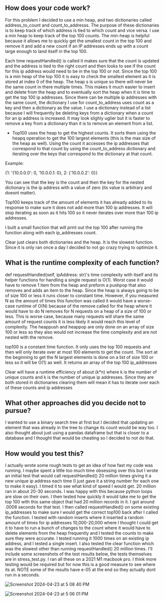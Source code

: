 ## How does your code work?

For this problem I decided to use a min heap, and two dictionaries called address_to_count and count_to_addresss. The purpose of these dictionaries is to keep track of which address is tied to which count and vice versa. I use a min heap to keep track of the top 100 counts. The min-heap is helpful because it allows me to quickly get the smallest count in the top 100 and remove it and add a new count if an IP addresses ends up with a count large enough to land itself in the top 100. 

Each time requestHandled() is called it makes sure that the count is updated and the address is tied to the right count and then looks to see if the count for this ip address would need to be in the top 100 or not. Since the top 100 is a min heap of the top 100 it is easy to check the smallest element as it is stored at index 0 of the heap. The heap s is unique so there will never be the same count in there multiple times. This makes it much easier to insert and delete from the heap and to eventually sort the heap when it is time to get the top 100 ip addresses. Since there can be multiple ip addresses with the same count, the dictionary I use for count_to_address uses count as a key and then a dictionary as the value. I use a dictionary instead of a list because I will frequently be deleting keys from a dictionary when a count for an ip address is increased. It may look slighly uglier but it is faster to remove a key from a dictionary than it is to remove an element from a list. 

- Top100 uses the heap to get the highest counts. It sorts them using the heapq operation to get the 100 largest elements (this is the max size of the heap as well). Using the count it accesses the ip addresses that correspond to that count by using the count_to_address dictionary and iterating over the keys that correspond to the dictionary at that count.

Example:

{1: '{10.0.0.0': 0, '10.0.0.1: 0},  2: {'10.0.0.2': 0}}

You can see that the key is the count and then the key for the nested dictionary is the ip address with a value of zero (its value is arbitrary and doesnt matter).

Top100 keeps track of the amount of elements it has already added to its response to make sure it does not add more than 100 ip addresses. It will stop iterating as soon as it hits 100 so it never iterates over more than 100 ip addresses. 

I built a small function that will print out the top 100 after running the function along with each ip_addresses count. 

Clear just clears both dictionaries and the heap. It is the slowest function. Since it is only ran once a day I decided to not go crazy trying to optimize it.


## What is the runtime complexity of each function?

def requestHandled(self, ipAddress: str)'s time complexity with itself and its helper functions for handling a single request is O(1). Worst case it would have to remove 1 item from the heap and preform a pushpop that also removes and adds an item to the heap. Since the heap is always going to be of size 100 or less it runs closer to constant time. However, if you measured N as the amount of times this function was called it would have a worse-case runtime of O(N) because of the remove called for the heap where it would have to do N removes for N requests on a heap of a size of 100 or less. This is worse case, because many requests will share the same amount of request counts it is less likely it would reach this level of complexity. The heappush and heappop are only done on an array of size 100 or less so they also would not increase the time complexity and are not nested with the remove.

top100 is a constant time function. It only uses the top 100 requests and then will only iterate over at most 100 elements to get the count. The sort at the beginning to get the N largest elements is done on a list of size 100 or less so it will be O(1) as well. It returns an array of the top 100 ip_addresses

Clear will have a runtime efficiency of about (k*n) where k is the number of unique counts and k is the number of unique ip addresses. Since they are both stored in dictionaries clearing them will mean it has to iterate over each of these counts and ip addresses

## What other approaches did you decide not to pursue?
I wanted to use a binary search tree at first but I decided that updating an element that was already in the tree to change its count would be way too. I also thought about just using a pandas dataframe but that is closer to a database and I thought that would be cheating so I decided to not do that.


## How would you test this?

I actually wrote some rough tests to get an idea of how fast my code was running. I maybe spent a little too much time obsessing over this but I wrote an initial test that would call requestHandled() 20 million times giving it a new unique ip address each time (I just gave it a string number for each one to make it easy). I timed it to see what kind of speed I would get. 20 million ran in about 20-30 seconds. I was happy with this because python loops are slow on their own. I then tested how quickly it would take me to get the top 100 with this same object that had 20 million records in it. I got around .0008 seconds for that test. I then called requestHandled() on some existing ip_addresses to make sure I would get the correct top100 back after I called the function. I tested with random inserts where it inserted a random amount of times for  ip addresses 10,000-20,000 where I thought I could get it to have to run a bunch of changes to the count where it would have to delete elements from the heap frequently and I tested the counts to make sure they were accurate. I tested running it 1000 times on an existing ip address, and I tested a single insert. I also tested the clear function which was the slowest other than running requestHandled() 20 million times. I'll include some screenshots of the test results below, the tests themselves are in stress_test.py.  I ran all these on a 2021 M1 macbook pro. I think more testing would be required but for now this is a good measure to see where its at. NOTE some of the results have e-05 at the end so they actually dont run in a seconds.


![Screenshot 2024-04-23 at 5 08 40 PM](https://github.com/zjrb/ip_analyzer/assets/61639397/fe956258-b983-4667-8544-fcba364ef17e)

![Screenshot 2024-04-23 at 5 06 01 PM](https://github.com/zjrb/ip_analyzer/assets/61639397/2d4b3684-90f1-4a8c-96c4-fbf4dc107204)
